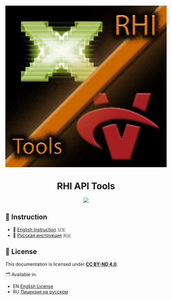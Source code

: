 <p align="center">
  <img src="Logo/RHI_API_Tools_ICON_256.png" alt="RHI API Tools Logo" width="900"/>
</p>

<h1 align="center">RHI API Tools</h1>

<p align="center">
  <img src="../Images/RHI_API_Tools_PLUGIN.png" width="900"/> 
</p>

## 📖 Instruction

- 📘 [English Instruction](Docs/Instructions_EN.md) 🇺🇸  
- 📗 [Русская инструкция](Docs/Instructions_RU.md) 🇷🇺


## 📜 License

This documentation is licensed under **[CC BY-ND 4.0](https://creativecommons.org/licenses/by-nd/4.0/)**.

🗂️ Available in:
- EN [English License](License/LICENSE_EN.md)
- RU [Лицензия на русском](License/LICENSE_RU.md)
